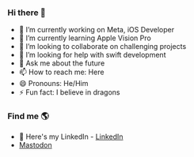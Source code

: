 ### Hi there 👋


- 🔭 I’m currently working on Meta, iOS Developer
- 🌱 I’m currently learning Apple Vision Pro
- 👯 I’m looking to collaborate on challenging projects
- 🤔 I’m looking for help with swift development
- 💬 Ask me about the future
- 📫 How to reach me: Here
- 😄 Pronouns: He/Him
- ⚡ Fun fact: I believe in dragons

### Find me 🌎

- 💼 Here's my LinkedIn - [LinkedIn](https://www.linkedin.com/in/liellison)
- <a rel="me" href="https://mstdn.jp/@josefu">Mastodon</a>
